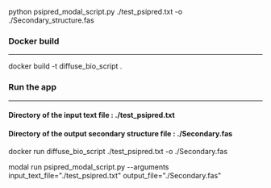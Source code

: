 

python psipred_modal_script.py ./test_psipred.txt -o ./Secondary_structure.fas

### Docker build
----
docker build -t diffuse_bio_script .

### Run the app
----
#### Directory of the input text file : ./test_psipred.txt
#### Directory of the output secondary structure file : ./Secondary.fas
docker run diffuse_bio_script ./test_psipred.txt -o ./Secondary.fas

modal run psipred_modal_script.py --arguments input_text_file="./test_psipred.txt" output_file="./Secondary.fas"
